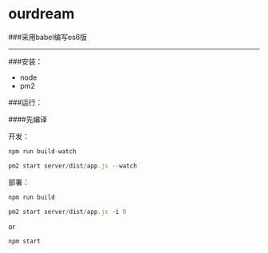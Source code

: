 # ourdream

###采用babel编写es6版
***

###安装：
* node
* pm2


###运行：

####先编译

开发：

```js
npm run build-watch
```

```js
pm2 start server/dist/app.js --watch
```

部署：

```js
npm run build
```

```js
pm2 start server/dist/app.js -i 0
```

or

```js
npm start
```
